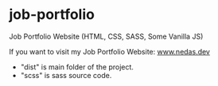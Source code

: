 # job-portfolio
Job Portfolio Website (HTML, CSS, SASS, Some Vanilla JS)

If you want to visit my Job Portfolio Website: <a href="https://www.nedas.dev" target="_blank">www.nedas.dev</a>

<ul>
  <li> "dist" is main folder of the project. </li>
  <li>  "scss" is sass source code.
</ul>
